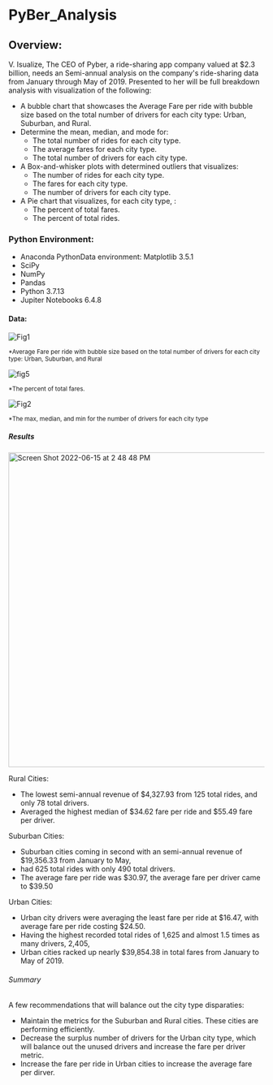 # PyBer_Analysis  
## Overview:
V. Isualize, The CEO  of Pyber, a ride-sharing app company valued at $2.3 billion, needs an Semi-annual analysis on the company's ride-sharing data from January through May of 2019. Presented to her will be full breakdown analysis with visualization of the following:
* A bubble chart that showcases the Average Fare per ride  with bubble size based on the total number of drivers for each city type: Urban, Suburban, and Rural.
* Determine the mean, median, and mode for:
    * The total number of rides for each city type.
    * The average fares for each city type.
    * The total number of drivers for each city type.
* A Box-and-whisker plots with determined outliers that visualizes:
    * The number of rides for each city type.
    * The fares for each city type.
    * The number of drivers for each city type.
* A Pie chart that visualizes, for each city type, :
    * The percent of total fares.
    * The percent of total rides.

### Python Environment:
- Anaconda PythonData environment: Matplotlib 3.5.1
- SciPy
- NumPy
- Pandas
- Python 3.7.13
- Jupiter Notebooks 6.4.8

#### Data:
![Fig1](https://user-images.githubusercontent.com/105556091/173964414-1bae01fc-1298-4618-8f02-1e77c66a8d9b.png) 

<sub>*Average Fare per ride  with bubble size based on the total number of drivers for each city type: Urban, Suburban, and Rural</sub>

![fig5](https://user-images.githubusercontent.com/105556091/173964528-2e2053a9-c50b-445f-ae4d-c307845deee5.png)

<sub>*The percent of total fares.</sub>

![Fig2](https://user-images.githubusercontent.com/105556091/173965151-3c6122d8-ed2b-4a30-9d22-aa202986fbc7.png)

<sub>*The max, median, and min for the number of drivers for each city type</sub>


##### Results
<img width="620" alt="Screen Shot 2022-06-15 at 2 48 48 PM" src="https://user-images.githubusercontent.com/105556091/173964608-5e66c2c5-1395-49d2-bb8d-2cab1959a2b0.png">

Rural Cities:
  - The lowest semi-annual revenue of $4,327.93 from 125 total rides, and only 78 total drivers.
  - Averaged the highest median of $34.62 fare per ride and $55.49 fare per driver. 
  
Suburban Cities:
  - Suburban cities coming in second with an semi-annual revenue of $19,356.33 from January to May, 
  - had 625 total rides with only 490 total drivers. 
  - The average fare per ride was $30.97, the average fare per driver came to $39.50 

Urban Cities:
  - Urban city drivers were averaging the least fare per ride at $16.47, with average fare per ride costing $24.50. 
  - Having the highest recorded total rides of 1,625 and almost 1.5 times as many drivers, 2,405, 
  - Urban cities racked up nearly $39,854.38 in total fares from January to May of 2019. 

###### Summary

A few recommendations that will balance out the city type disparaties: 
  - Maintain the metrics for the Suburban and Rural cities. These cities are performing efficiently.
  - Decrease the surplus number of drivers for the Urban city type, which will balance out the unused drivers and          increase the fare per driver metric. 
  - Increase the fare per ride in Urban cities to increase the average fare per dirver. 
